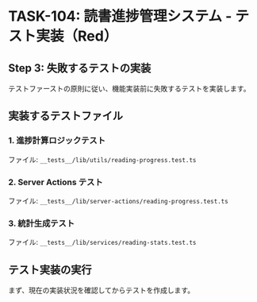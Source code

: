 # TASK-104: 読書進捗管理システム - テスト実装（Red）

## Step 3: 失敗するテストの実装

テストファーストの原則に従い、機能実装前に失敗するテストを実装します。

## 実装するテストファイル

### 1. 進捗計算ロジックテスト

ファイル: `__tests__/lib/utils/reading-progress.test.ts`

### 2. Server Actions テスト

ファイル: `__tests__/lib/server-actions/reading-progress.test.ts`

### 3. 統計生成テスト

ファイル: `__tests__/lib/services/reading-stats.test.ts`

## テスト実装の実行

まず、現在の実装状況を確認してからテストを作成します。